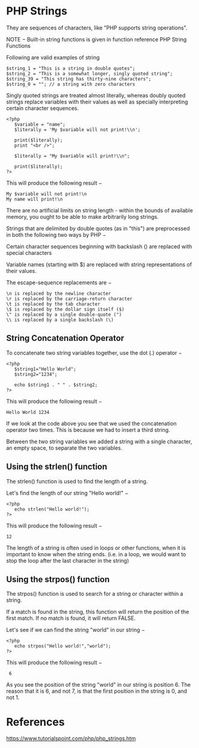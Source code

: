 # PHP Strings

They are sequences of characters, like "PHP supports string operations".

NOTE − Built-in string functions is given in function reference PHP String Functions

Following are valid examples of string
```
$string_1 = "This is a string in double quotes";
$string_2 = "This is a somewhat longer, singly quoted string";
$string_39 = "This string has thirty-nine characters";
$string_0 = ""; // a string with zero characters
```
Singly quoted strings are treated almost literally, whereas doubly quoted strings replace variables with their values as well as specially interpreting certain character sequences.

```
<?php
   $variable = "name";
   $literally = 'My $variable will not print!\\n';

   print($literally);
   print "<br />";

   $literally = "My $variable will print!\\n";

   print($literally);
?>
```
This will produce the following result −
```
My $variable will not print!\n
My name will print!\n
```
There are no artificial limits on string length - within the bounds of available memory, you ought to be able to make arbitrarily long strings.

Strings that are delimited by double quotes (as in "this") are preprocessed in both the following two ways by PHP −

Certain character sequences beginning with backslash (\) are replaced with special characters

Variable names (starting with $) are replaced with string representations of their values.

The escape-sequence replacements are −
```
\n is replaced by the newline character
\r is replaced by the carriage-return character
\t is replaced by the tab character
\$ is replaced by the dollar sign itself ($)
\" is replaced by a single double-quote (")
\\ is replaced by a single backslash (\)
```

## String Concatenation Operator
To concatenate two string variables together, use the dot (.) operator −

```
<?php
   $string1="Hello World";
   $string2="1234";

   echo $string1 . " " . $string2;
?>
```
This will produce the following result −
```
Hello World 1234
```
If we look at the code above you see that we used the concatenation operator two times. This is because we had to insert a third string.

Between the two string variables we added a string with a single character, an empty space, to separate the two variables.

## Using the strlen() function
The strlen() function is used to find the length of a string.

Let's find the length of our string "Hello world!" −
```
<?php
   echo strlen("Hello world!");
?>
```
This will produce the following result −
```
12
```
The length of a string is often used in loops or other functions, when it is important to know when the string ends. (i.e. in a loop, we would want to stop the loop after the last character in the string)

## Using the strpos() function
The strpos() function is used to search for a string or character within a string.

If a match is found in the string, this function will return the position of the first match. If no match is found, it will return FALSE.

Let's see if we can find the string "world" in our string −

```
<?php
   echo strpos("Hello world!","world");
?>
```
This will produce the following result −
```
 6
 ```
As you see the position of the string "world" in our string is position 6. The reason that it is 6, and not 7, is that the first position in the string is 0, and not 1.

# References
https://www.tutorialspoint.com/php/php_strings.htm
